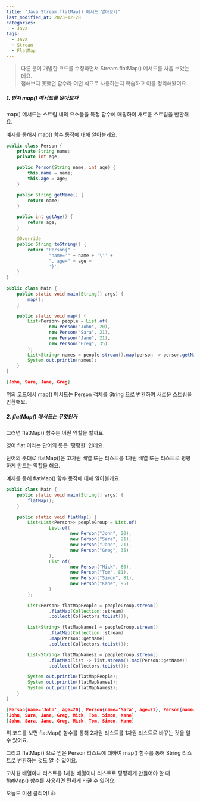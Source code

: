 ```yaml
---
title: "Java Stream.flatMap() 메서드 알아보기"
last_modified_at: 2023-12-28
categories:
  - Java
tags:
  - Java
  - Stream
  - FlatMap
---
```


> 다른 분이 개발한 코드를 수정하면서 Stream.flatMap() 메서드를 처음 보았는데요.  
> 접해보지 못했던 함수라 어떤 식으로 사용하는지 학습하고 이를 정리해봤어요.  

##### 1. 먼저 map() 메서드를 알아보자

map() 메서드는 스트림 내의 요소들을 특정 함수에 매핑하여 새로운 스트림을 반환해요.

예제를 통해서 map() 함수 동작에 대해 알아볼게요.

```java
public class Person {
    private String name;
    private int age;

    public Person(String name, int age) {
        this.name = name;
        this.age = age;
    }

    public String getName() {
        return name;
    }

    public int getAge() {
        return age;
    }

    @Override
    public String toString() {
        return "Person{" +
                "name='" + name + '\'' +
                ", age=" + age +
                '}';
    }
}
```

```java
public class Main {
    public static void main(String[] args) {
        map();
    }

    public static void map() {
        List<Person> people = List.of(
                new Person("John", 20),
                new Person("Sara", 21),
                new Person("Jane", 21),
                new Person("Greg", 35)
        );
        List<String> names = people.stream().map(person -> person.getName()).collect(Collectors.toList());
        System.out.println(names);
    }
}
```

```json
[John, Sara, Jane, Greg]
```

위의 코드에서 map() 메서드는 Person 객체를 String 으로 변환하여 새로운 스트림을 반환해요.

##### 2. flatMap() 메서드는 무엇인가

그러면 flatMap() 함수는 어떤 역할을 할까요.

영어 flat 이라는 단어의 뜻은 '평평한' 인데요.

단어의 뜻대로 flatMap()은 고차원 배열 또는 리스트를 1차원 배열 또는 리스트로 평평하게 만드는 역할을 해요.

예제를 통해 flatMap() 함수 동작에 대해 알아볼게요.

```java
public class Main {
    public static void main(String[] args) {
        flatMap();
    }

    public static void flatMap() {
        List<List<Person>> peopleGroup = List.of(
                List.of(
                        new Person("John", 20),
                        new Person("Sara", 21),
                        new Person("Jane", 21),
                        new Person("Greg", 35)
                ),
                List.of(
                        new Person("Mick", 80),
                        new Person("Tom", 81),
                        new Person("Simon", 81),
                        new Person("Kane", 95)
                )
        );

        List<Person> flatMapPeople = peopleGroup.stream()
                .flatMap(Collection::stream)
                .collect(Collectors.toList());

        List<String> flatMapNames1 = peopleGroup.stream()
                .flatMap(Collection::stream)
                .map(Person::getName)
                .collect(Collectors.toList());

        List<String> flatMapNames2 = peopleGroup.stream()
                .flatMap(list -> list.stream().map(Person::getName))
                .collect(Collectors.toList());

        System.out.println(flatMapPeople);
        System.out.println(flatMapNames1);
        System.out.println(flatMapNames2);
    }
}
```

```json
[Person{name='John', age=20}, Person{name='Sara', age=21}, Person{name='Jane', age=21}, Person{name='Greg', age=35}, Person{name='Mick', age=80}, Person{name='Tom', age=81}, Person{name='Simon', age=81}, Person{name='Kane', age=95}]
[John, Sara, Jane, Greg, Mick, Tom, Simon, Kane]
[John, Sara, Jane, Greg, Mick, Tom, Simon, Kane]
```

위 코드를 보면 flatMap() 함수를 통해 2차원 리스트를 1차원 리스트로 바꾸는 것을 알 수 있어요.

그리고 flatMap() 으로 얻은 Person 리스트에 대하여 map() 함수를 통해 String 리스트로 변환하는 것도 알 수 있어요.

고차원 배열이나 리스트를 1차원 배열이나 리스트로 평평하게 만들어야 할 때 flatMap() 함수를 사용하면 편하게 바꿀 수 있어요.

오늘도 미션 클리어! 👍